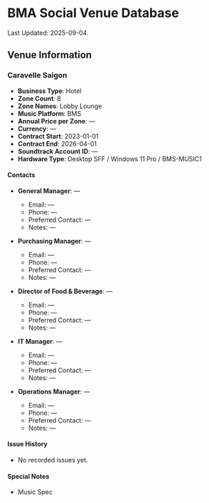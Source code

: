 # BMA Social Venue Database

Last Updated: 2025-09-04

## Venue Information

### Caravelle Saigon
- **Business Type**: Hotel
- **Zone Count**: 8
- **Zone Names**: Lobby Lounge
- **Music Platform**: BMS
- **Annual Price per Zone**: —
- **Currency**: —
- **Contract Start**: 2023-01-01
- **Contract End**: 2026-04-01
- **Soundtrack Account ID**: —
- **Hardware Type**: Desktop SFF / Windows 11 Pro / BMS-MUSIC1

#### Contacts
- **General Manager**: —
  - Email: —
  - Phone: —
  - Preferred Contact: —
  - Notes: —

- **Purchasing Manager**: —
  - Email: —
  - Phone: —
  - Preferred Contact: —
  - Notes: —

- **Director of Food & Beverage**: —
  - Email: —
  - Phone: —
  - Preferred Contact: —
  - Notes: —

- **IT Manager**: —
  - Email: —
  - Phone: —
  - Preferred Contact: —
  - Notes: —

- **Operations Manager**: —
  - Email: —
  - Phone: —
  - Preferred Contact: —
  - Notes: —

#### Issue History
- No recorded issues yet.

#### Special Notes
- Music Spec
